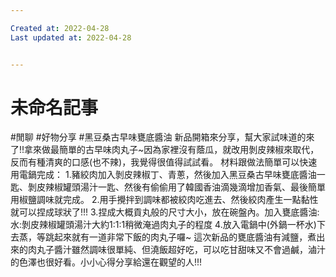 ```yaml
---

Created at: 2022-04-28
Last updated at: 2022-04-28


---
```


# 未命名記事


#閒聊 #好物分享 #黑豆桑古早味甕底醬油
新品開箱來分享，幫大家試味道的來了!!拿來做最簡單的古早味肉丸子~因為家裡沒有蔭瓜，就改用剝皮辣椒來取代，反而有種清爽的口感(也不辣)，我覺得很值得試試看。
材料跟做法簡單可以快速用電鍋完成：
1.豬絞肉加入剝皮辣椒丁、青蔥，然後加入黑豆桑古早味甕底醬油一匙、剝皮辣椒罐頭湯汁一匙、然後有偷偷用了韓國香油滴幾滴增加香氣、最後簡單用椒鹽調味就完成。
2.用手攪拌到調味都被絞肉吃進去、然後絞肉產生一點黏性就可以捏成球狀了!!!
3.捏成大概貢丸般的尺寸大小，放在碗盤內。加入甕底醬油:水:剝皮辣椒罐頭湯汁大約1:1:1稍微淹過肉丸子的程度
4.放入電鍋中(外鍋一杯水)下去蒸，等跳起來就有一道非常下飯的肉丸子囉~
這次新品的甕底醬油有減鹽，煮出來的肉丸子醬汁雖然調味很單純、但澆飯超好吃，可以吃甘甜味又不會過鹹，滷汁的色澤也很好看。小小心得分享給還在觀望的人!!!

